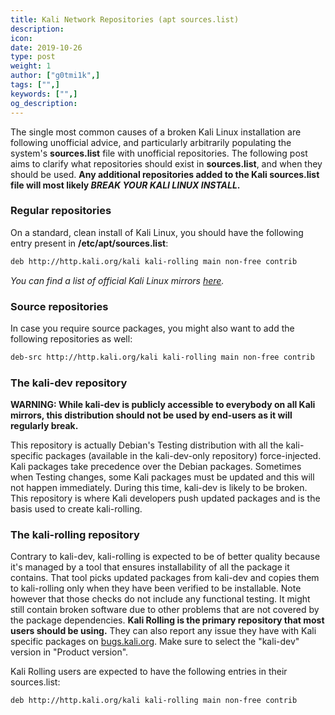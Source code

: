 ```yaml
---
title: Kali Network Repositories (apt sources.list)
description:
icon:
date: 2019-10-26
type: post
weight: 1
author: ["g0tmi1k",]
tags: ["",]
keywords: ["",]
og_description:
---
```


The single most common causes of a broken Kali Linux installation are following unofficial advice, and particularly arbitrarily populating the system's **sources.list** file with unofficial repositories. The following post aims to clarify what repositories should exist in **sources.list**, and when they should be used.
**Any additional repositories added to the Kali sources.list file will most likely _BREAK YOUR KALI LINUX INSTALL_.**

### Regular repositories
On a standard, clean install of Kali Linux, you should have the following entry present in **/etc/apt/sources.list**:

```markdown
deb http://http.kali.org/kali kali-rolling main non-free contrib
```

_You can find a list of official Kali Linux mirrors [here](/docs/community/kali-linux-mirrors/)._

### Source repositories
In case you require source packages, you might also want to add the following repositories as well:

```markdown
deb-src http://http.kali.org/kali kali-rolling main non-free contrib
```

### The kali-dev repository

**WARNING: While kali-dev is publicly accessible to everybody on all Kali mirrors, this distribution should not be used by end-users as it will regularly break.**

This repository is actually Debian's Testing distribution with all the kali-specific packages (available in the kali-dev-only repository) force-injected. Kali packages take precedence over the Debian packages. Sometimes when Testing changes, some Kali packages must be updated and this will not happen immediately. During this time, kali-dev is likely to be broken. This repository is where Kali developers push updated packages and is the basis used to create kali-rolling.

### The kali-rolling repository

Contrary to kali-dev, kali-rolling is expected to be of better quality because it's managed by a tool that ensures installability of all the package it contains. That tool picks updated packages from kali-dev and copies them to kali-rolling only when they have been verified to be installable. Note however that those checks do not include any functional testing. It might still contain broken software due to other problems that are not covered by the package dependencies. **Kali Rolling is the primary repository that most users should be using.** They can also report any issue they have with Kali specific packages on [bugs.kali.org](https://bugs.kali.org). Make sure to select the "kali-dev" version in "Product version".

Kali Rolling users are expected to have the following entries in their sources.list:

```markdown
deb http://http.kali.org/kali kali-rolling main non-free contrib
```
